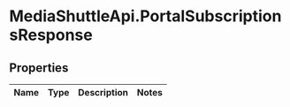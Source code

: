 # MediaShuttleApi.PortalSubscriptionsResponse

## Properties
Name | Type | Description | Notes
------------ | ------------- | ------------- | -------------


